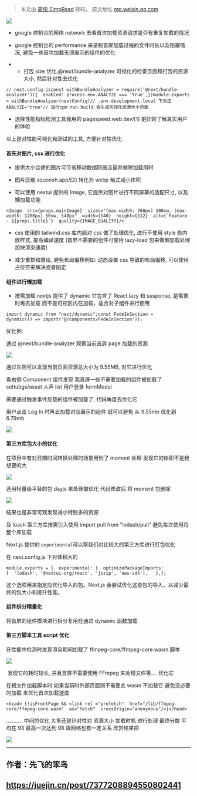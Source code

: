 > 本文由 [简悦 SimpRead](http://ksria.com/simpread/) 转码， 原文地址 [mp.weixin.qq.com](https://mp.weixin.qq.com/s/n2cOo6CJ_0gWaB4odEhImw)

![](https://mmbiz.qpic.cn/sz_mmbiz_jpg/H8M5QJDxMHoODHN9gY8X4hia7YLIxJtmMaUkQr7lufFlzwW0e7Nricrvtsibql0Fk5icIxmlor1bEng7O25Z7vq2yQ/640?wx_fmt=other&from=appmsg&randomid=xwja2hxh#imgIndex=0)

*   google 控制台的网络 network 去看首次加载资源请求是否有重复加载的情况
    
*   google 控制台的 performance 来录制首屏加载过程的文件时长以及阻塞情况, 避免一些首次加载无须展示的组件的优化
    
*   * 打包 size 优化,@next/bundle-analyzer 可视化的检查页面和打包的资源大小, 然后针对性去优化
    

```
// next.config.jsconst withBundleAnalyzer = require('@next/bundle-analyzer')({  enabled: process.env.ANALYZE === 'true',})module.exports = withBundleAnalyzer(nextConfig)// .env.development.local 下添加ANALYZE="true"// 运行npm run build 会生成可视化资源大小页面
```

*   选择性能指标检测工具我用的 pagespeed.web.dev/[1] 更好的了解真实用户的体验
    

以上是对性能可视化和测试的工具, 方便针对性优化

#### 首先对图片, css 进行优化

*   提供大小合适的图片可节省移动数据网络流量并缩短加载用时
    
*   图片压缩 squoosh.app/[2] 转化为 webp 格式减小体积
    
*   可以使用 nextui 提供的 Image, 它提供对图片进行不同屏幕的适配尺寸, 以及懒加载功能
    

```
<Image  src={props.mainImage}  sizes="(max-width: 768px) 100vw, (max-width: 1200px) 50vw, 540px"  width={540}  height={512}  alt={`Feature - ${props.title}`}  quality={IMAGE_QUALITY}/>
```

*   css 使用的 tailwind.css 库内部对 css 做了处理优化, 进行不使用 style 些内嵌样式, 提高编译速度 (首屏不需要的组件可使用 lazy-load 包来做懒加载处理 加快渲染速度)
    
*   减少重排和重绘, 避免布局偏移例如: 动态设置 css 导致的布局偏移, 可以使用占位符来解决或者固定
    

#### 组件进行懒加载

*   按需加载 nextjs 提供了 dynamic 它包含了 React.lazy 和 susponse, 是需要时再去加载 而不是可视区内在加载，适合对子组件进行使用
    

```
import dynamic from "next/dynamic";const FedeInSection = dynamic(() => import('@/components/FedeInSection'));
```

优化例:

通过 @next/bundle-analyzer 观察当前首屏 page 加载的资源

![](https://mmbiz.qpic.cn/sz_mmbiz_jpg/H8M5QJDxMHoODHN9gY8X4hia7YLIxJtmMcydIeQE3YEn3VaicOfGWmg5kQSwGd2icDrgcYGguZ06X5AeLONUlB5KA/640?wx_fmt=other&from=appmsg&randomid=motlxfov#imgIndex=2)

通过左侧可以发现当前页面资源总大小为 9.55MB, 对它进行优化

看右侧 Component 组件发现 我首屏一些不需要加载的组件被加载了 settubgs/asset 人声 list 用户登录 formModal

需要通过触发事件加载的组件被加载了, 代码角度去优化它

用户点击 Log In 时再去加载对应展示的组件 就可以避免 从 9.55mb 优化到 6.79mb

![](https://mmbiz.qpic.cn/sz_mmbiz_jpg/H8M5QJDxMHoODHN9gY8X4hia7YLIxJtmMXxmnuRy0PKwX1VIdxgxV2MYDBZunGEvvEy3N1IQNyzwll7s0A5Zf7w/640?wx_fmt=other&from=appmsg&randomid=npxrtisn#imgIndex=4)

#### 第三方库包大小的优化

在项目中有对日期时间转换处理的场景用到了 moment 处理 发现它的体积不是我想要的大

![](https://mmbiz.qpic.cn/sz_mmbiz_jpg/H8M5QJDxMHoODHN9gY8X4hia7YLIxJtmM3iaiaNVcut2Lpk0oEAc5rXEDjzibDkl0tmW2bM5WClO7McGUdcxV4H0mg/640?wx_fmt=other&from=appmsg&randomid=dj50ciqp#imgIndex=6)

选用轻量级平替的包 dayjs 来处理做优化 代码修改后 将 moment 包删除

![](https://mmbiz.qpic.cn/sz_mmbiz_jpg/H8M5QJDxMHoODHN9gY8X4hia7YLIxJtmMTA96CYZfaibWibiaD8UIibmpVl756kHNFhvImJNzlhGxtMEQ6QHeaOwaRw/640?wx_fmt=other&from=appmsg&randomid=6sgqxpb2#imgIndex=8)

结果也是非常可观发现减小特别多的资源

及 loash 第三方库按需引入使用 import pull from "lodash/pull" 避免每次使用将整个库加载

Next.js 提供的 `experimental`可以帮我们对比较大的第三方库进行打包优化

在 next.config.js 下对体积大的

```
module.exports = {  experimental: {  optimizePackageImports: [  'lodash', '@nextui-org/react', 'jszip', 'aws-sdk'],   },};
```

这个选项用来指定应优化导入的包。Next.js 会尝试优化这些包的导入，以减少最终的包大小和提升性能。

#### 组件拆分精量化

将首屏的组件模块进行拆分复用在通过 dynamic 函数加载

#### 第三方脚本工具 script 优化

在性能中检测时发现渲染期间加载了 ffmpeg-core/ffmpeg-core.wasm 脚本

![](https://mmbiz.qpic.cn/sz_mmbiz_jpg/H8M5QJDxMHoODHN9gY8X4hia7YLIxJtmMK8AbqGfgwbXia2T5q8mYV7feVJA3eW5k6QzqtfiaNQWUo5YIdagaac8g/640?wx_fmt=other&from=appmsg&randomid=5dykly3h#imgIndex=10)

 发现它的耗时较长, 并且首屏不需要使用 FFmpeg 来处理文件等.... 优化它

在根文件加载脚本时 如果当前时外部页面则不需要此 wasm 不加载它 避免没必要的加载 来优化首次加载速度

```
<head> {!isFrontPage && <link rel ="prefetch"  href="/lib/ffmpeg-core/ffmpeg-core.wasm"  as="fetch"  crossOrigin="anonymous"/>}</head>
```

........... 中间的优化 大多还是针对性对 资源大小 加载时机 进行处理 最终分数 平均在 93 最高一次达到 98 跟网络也有一定关系 欣赏结果把

![](https://mmbiz.qpic.cn/sz_mmbiz_jpg/H8M5QJDxMHoODHN9gY8X4hia7YLIxJtmMhNRicuTd6bAMUUnZHZJZg3wTJJuhqwiaWCcNibEic8UiaAe70gTdov3qWsw/640?wx_fmt=other&from=appmsg&randomid=5lbubs2h#imgIndex=12)

  

---

作者：先飞的笨鸟
--------

https://juejin.cn/post/7377208894550802441
------------------------------------------